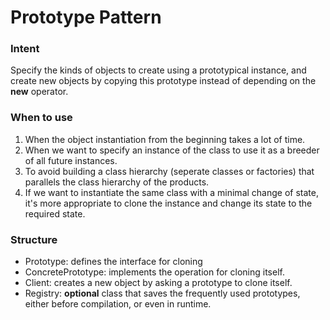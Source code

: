 # Prototype Pattern

### Intent

Specify the kinds of objects to create using a prototypical instance, and create new objects by copying this prototype instead of depending on the **new** operator.

### When to use

1. When the object instantiation from the beginning takes a lot of time.
2. When we want to specify an instance of the class to use it as a breeder of all future instances.
3. To avoid building a class hierarchy (seperate classes or factories) that parallels the class hierarchy of the products.
4. If we want to instantiate the same class with a minimal change of state, it's more appropriate to clone the instance and change its state to the required state.

### Structure

- Prototype: defines the interface for cloning
- ConcretePrototype: implements the operation for cloning itself.
- Client: creates a new object by asking a prototype to clone itself.
- Registry: **optional** class that saves the frequently used prototypes, either before compilation, or even in runtime.
